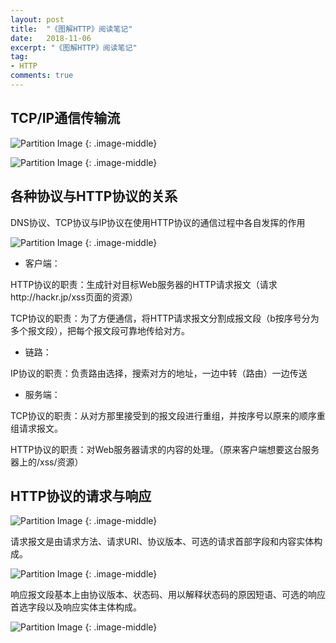 ```yaml
---
layout: post
title:  "《图解HTTP》阅读笔记"
date:   2018-11-06
excerpt: "《图解HTTP》阅读笔记"
tag:
- HTTP
comments: true
---
```



## TCP/IP通信传输流
![Partition Image](http://ox6xu9hb7.bkt.clouddn.com/TCP:IP%E9%80%9A%E4%BF%A1%E4%BC%A0%E8%BE%93%E6%B5%81.png)
{: .image-middle}

![Partition Image]({{site.url}}/assets/img/postimage/request.png)
{: .image-middle}

## 各种协议与HTTP协议的关系
DNS协议、TCP协议与IP协议在使用HTTP协议的通信过程中各自发挥的作用

![Partition Image](http://ox6xu9hb7.bkt.clouddn.com/HTTP:DNS:TCP:IP.png)
{: .image-middle}

* 客户端：

HTTP协议的职责：生成针对目标Web服务器的HTTP请求报文（请求http://hackr.jp/xss页面的资源）

TCP协议的职责：为了方便通信，将HTTP请求报文分割成报文段（b按序号分为多个报文段），把每个报文段可靠地传给对方。

* 链路：

IP协议的职责：负责路由选择，搜索对方的地址，一边中转（路由）一边传送

* 服务端：

TCP协议的职责：从对方那里接受到的报文段进行重组，并按序号以原来的顺序重组请求报文。

HTTP协议的职责：对Web服务器请求的内容的处理。（原来客户端想要这台服务器上的/xss/资源）

## HTTP协议的请求与响应
![Partition Image](http://ox6xu9hb7.bkt.clouddn.com/requestAndResponse.png)
{: .image-middle}

请求报文是由请求方法、请求URI、协议版本、可选的请求首部字段和内容实体构成。

![Partition Image](http://ox6xu9hb7.bkt.clouddn.com/request.png)
{: .image-middle}

响应报文段基本上由协议版本、状态码、用以解释状态码的原因短语、可选的响应首选字段以及响应实体主体构成。

![Partition Image](http://ox6xu9hb7.bkt.clouddn.com/response.png)
{: .image-middle}
